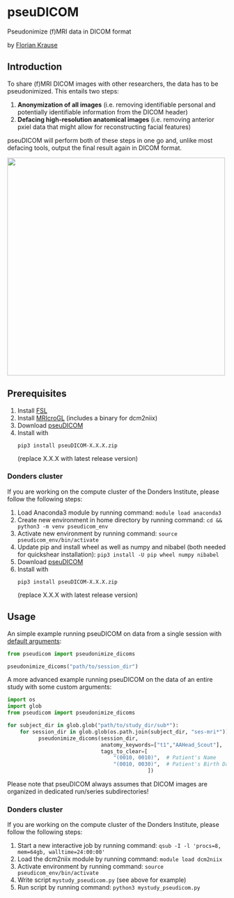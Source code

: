 # pseuDICOM
Pseudonimize (f)MRI data in DICOM format

by [Florian Krause](https://www.floriankrause.org/)

## Introduction
To share (f)MRI DICOM images with other researchers, the data has to be pseudonimized.
This entails two steps:

1. **Anonymization of all images** (i.e. removing identifiable personal and potentially identifiable information from the DICOM header)
2. **Defacing high-resolution anatomical images** (i.e. removing anterior pxiel data that might allow for reconstructing facial features)

pseuDICOM will perform both of these steps in one go and, unlike most defacing tools, output the final result again in DICOM format.

<img src="https://user-images.githubusercontent.com/2971539/116867429-73a9eb00-ac0d-11eb-9374-5a96ce25bbd4.png" height="500">

## Prerequisites
1. Install [FSL](https://fsl.fmrib.ox.ac.uk/fsl/fslwiki/)
2. Install [MRIcroGL](https://www.nitrc.org/projects/mricrogl/) (includes a binary for dcm2niix)
3. Download [pseuDICOM](https://github.com/can-lab/pseuDICOM/master.zip)
5. Install with
   ```
   pip3 install pseuDICOM-X.X.X.zip
   ```
   (replace X.X.X with latest release version)

### Donders cluster
If you are working on the compute cluster of the Donders Institute, please follow the following steps:
1. Load Anaconda3 module by running command: `module load anaconda3`
2. Create new environment in home directory by running command: `cd && python3 -m venv pseudicom_env`
3. Activate new environment by running command: `source pseudicom_env/bin/activate`
4. Update pip and install wheel as well as numpy and nibabel (both needed for quickshear installation): `pip3 install -U pip wheel numpy nibabel`
5. Download [pseuDICOM](https://github.com/can-lab/pseuDICOM/master.zip)
6. Install with
   ```
   pip3 install pseuDICOM-X.X.X.zip
   ```
   (replace X.X.X with latest release version)

## Usage
An simple example running pseuDICOM on data from a single session with [default arguments](https://github.com/can-lab/pseuDICOM/blob/main/pseudicom/_pseudicom.py#L18):
```python
from pseudicom import pseudonimize_dicoms

pseudonimize_dicoms("path/to/session_dir")
```

A more advanced example running pseuDICOM on the data of an entire study with some custom arguments:
```python
import os
import glob
from pseudicom import pseudonimize_dicoms

for subject_dir in glob.glob("path/to/study_dir/sub*"):
    for session_dir in glob.glob(os.path.join(subject_dir, "ses-mri*")):
          pseudonimize_dicoms(session_dir,
                              anatomy_keywords=["t1","AAHead_Scout"],
                              tags_to_clear=[
                                  "(0010, 0010)",  # Patient's Name
                                  "(0010, 0030)",  # Patient's Birth Date
                                             ])
```

Please note that pseuDICOM always assumes that DICOM images are organized in dedicated run/series subdirectories!


### Donders cluster
If you are working on the compute cluster of the Donders Institute, please follow the following steps:
1. Start a new interactive job by running command: `qsub -I -l 'procs=8, mem=64gb, walltime=24:00:00'`
2. Load the dcm2niix module by running command: `module load dcm2niix`
3. Activate environment by running command: `source pseudicom_env/bin/activate`
4. Write script `mystudy_pseudicom.py` (see above for example)
6. Run script by running command: `python3 mystudy_pseudicom.py`
